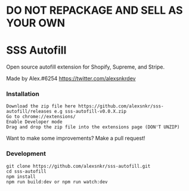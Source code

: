 # DO NOT REPACKAGE AND SELL AS YOUR OWN

# SSS Autofill
Open source autofill extension for Shopify, Supreme, and Stripe.

Made by Alex.#6254
https://twitter.com/alexsnkrdev

### Installation
```
Download the zip file here https://github.com/alexsnkr/sss-autofill/releases e.g sss-autofill-v0.0.X.zip
Go to chrome://extensions/
Enable Developer mode
Drag and drop the zip file into the extensions page (DON'T UNZIP)
```


Want to make some improvements? Make a pull request!

### Development 
```
git clone https://github.com/alexsnkr/sss-autofill.git
cd sss-autofill
npm install
npm run build:dev or npm run watch:dev
```
